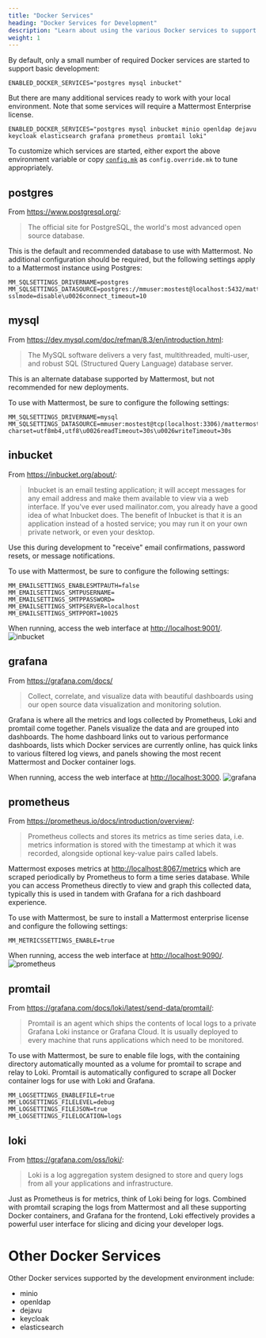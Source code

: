```yaml
---
title: "Docker Services"
heading: "Docker Services for Development"
description: "Learn about using the various Docker services to support your development environment."
weight: 1
---
```


By default, only a small number of required Docker services are started to support basic development:

```
ENABLED_DOCKER_SERVICES="postgres mysql inbucket"
```

But there are many additional services ready to work with your local environment. Note that some services will require a Mattermost Enterprise license.

```
ENABLED_DOCKER_SERVICES="postgres mysql inbucket minio openldap dejavu keycloak elasticsearch grafana prometheus promtail loki"
```

To customize which services are started, either export the above environment variable or copy [`config.mk`](https://github.com/mattermost/mattermost/blob/master/server/config.mk) as `config.override.mk` to tune appropriately.

## postgres

From https://www.postgresql.org/:

> The official site for PostgreSQL, the world's most advanced open source database.

This is the default and recommended database to use with Mattermost. No additional configuration should be required, but the following settings apply to a Mattermost instance using Postgres:

```
MM_SQLSETTINGS_DRIVERNAME=postgres
MM_SQLSETTINGS_DATASOURCE=postgres://mmuser:mostest@localhost:5432/mattermost_test?sslmode=disable\u0026connect_timeout=10
```

## mysql

From https://dev.mysql.com/doc/refman/8.3/en/introduction.html:

> The MySQL software delivers a very fast, multithreaded, multi-user, and robust SQL (Structured Query Language) database server.

This is an alternate database supported by Mattermost, but not recommended for new deployments.

To use with Mattermost, be sure to configure the following settings:
```
MM_SQLSETTINGS_DRIVERNAME=mysql
MM_SQLSETTINGS_DATASOURCE=mmuser:mostest@tcp(localhost:3306)/mattermost_test?charset=utf8mb4,utf8\u0026readTimeout=30s\u0026writeTimeout=30s
```

## inbucket

From https://inbucket.org/about/:

> Inbucket is an email testing application; it will accept messages for any email address and make them available to view via a web interface. If you've ever used mailinator.com, you already have a good idea of what Inbucket does. The benefit of Inbucket is that it is an application instead of a hosted service; you may run it on your own private network, or even your desktop. 

Use this during development to "receive" email confirmations, password resets, or message notifications.

To use with Mattermost, be sure to configure the following settings:
```
MM_EMAILSETTINGS_ENABLESMTPAUTH=false
MM_EMAILSETTINGS_SMTPUSERNAME=
MM_EMAILSETTINGS_SMTPPASSWORD=
MM_EMAILSETTINGS_SMTPSERVER=localhost
MM_EMAILSETTINGS_SMTPPORT=10025
```

When running, access the web interface at [http://localhost:9001/](http://localhost:9001/).
![inbucket](/img/docker/inbucket.png)

## grafana

From https://grafana.com/docs/

> Collect, correlate, and visualize data with beautiful dashboards using our open source data visualization and monitoring solution.

Grafana is where all the metrics and logs collected by Prometheus, Loki and promtail come together. Panels visualize the data and are grouped into dashboards. The home dashboard links out to various performance dashboards, lists which Docker services are currently online, has quick links to various filtered log views, and panels showing the most recent Mattermost and Docker container logs.

When running, access the web interface at [http://localhost:3000](http://localhost:3000).
![grafana](/img/docker/grafana.png)

## prometheus

From https://prometheus.io/docs/introduction/overview/:

> Prometheus collects and stores its metrics as time series data, i.e. metrics information is stored with the timestamp at which it was recorded, alongside optional key-value pairs called labels.

Mattermost exposes metrics at [http://localhost:8067/metrics](http://localhost:8067/metrics) which are scraped periodically by Prometheus to form a time series database. While you can access Prometheus directly to view and graph this collected data, typically this is used in tandem with Grafana for a rich dashboard experience.

To use with Mattermost, be sure to install a Mattermost enterprise license and configure the following settings:

```
MM_METRICSSETTINGS_ENABLE=true
```

When running, access the web interface at [http://localhost:9090/](http://localhost:9090).
![prometheus](/img/docker/prometheus.png)

## promtail

From https://grafana.com/docs/loki/latest/send-data/promtail/:

> Promtail is an agent which ships the contents of local logs to a private Grafana Loki instance or Grafana Cloud. It is usually deployed to every machine that runs applications which need to be monitored.

To use with Mattermost, be sure to enable file logs, with the containing directory automatically mounted as a volume for promtail to scrape and relay to Loki. Promtail is automatically configured to scrape all Docker container logs for use with Loki and Grafana.

```
MM_LOGSETTINGS_ENABLEFILE=true
MM_LOGSETTINGS_FILELEVEL=debug
MM_LOGSETTINGS_FILEJSON=true
MM_LOGSETTINGS_FILELOCATION=logs
```

## loki

From https://grafana.com/oss/loki/:

> Loki is a log aggregation system designed to store and query logs from all your applications and infrastructure.

Just as Prometheus is for metrics, think of Loki being for logs. Combined with promtail scraping the logs from Mattermost and all these supporting Docker containers, and Grafana for the frontend, Loki effectively provides a powerful user interface for slicing and dicing your developer logs.

# Other Docker Services

Other Docker services supported by the development environment include:
* minio
* openldap
* dejavu
* keycloak
* elasticsearch

